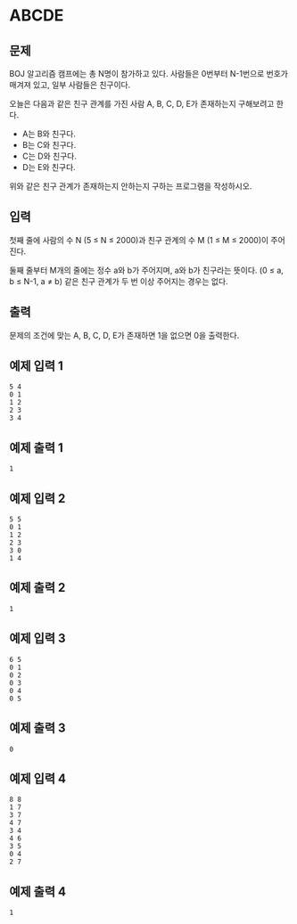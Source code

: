 # ABCDE

## 문제
BOJ 알고리즘 캠프에는 총 N명이 참가하고 있다. 사람들은 0번부터 N-1번으로 번호가 매겨져 있고, 일부 사람들은 친구이다.

오늘은 다음과 같은 친구 관계를 가진 사람 A, B, C, D, E가 존재하는지 구해보려고 한다.

- A는 B와 친구다.
- B는 C와 친구다.
- C는 D와 친구다.
- D는 E와 친구다.

위와 같은 친구 관계가 존재하는지 안하는지 구하는 프로그램을 작성하시오.

## 입력
첫째 줄에 사람의 수 N (5 ≤ N ≤ 2000)과 친구 관계의 수 M (1 ≤ M ≤ 2000)이 주어진다.

둘째 줄부터 M개의 줄에는 정수 a와 b가 주어지며, a와 b가 친구라는 뜻이다. (0 ≤ a, b ≤ N-1, a ≠ b) 같은 친구 관계가 두 번 이상 주어지는 경우는 없다.

## 출력
문제의 조건에 맞는 A, B, C, D, E가 존재하면 1을 없으면 0을 출력한다.

## 예제 입력 1
```
5 4
0 1
1 2
2 3
3 4
```
## 예제 출력 1
```
1
```
## 예제 입력 2
```
5 5
0 1
1 2
2 3
3 0
1 4
```
## 예제 출력 2
```
1
```
## 예제 입력 3
```
6 5
0 1
0 2
0 3
0 4
0 5
```
## 예제 출력 3
```
0
```
## 예제 입력 4
```
8 8
1 7
3 7
4 7
3 4
4 6
3 5
0 4
2 7
```
## 예제 출력 4
```
1
```